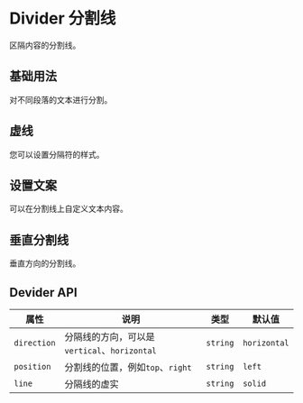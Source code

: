 # Divider 分割线

<p>区隔内容的分割线。</p>

## 基础用法

<p>对不同段落的文本进行分割。</p>

<demo vue="../../example/divider/base.vue"></demo>

## 虚线

<p>您可以设置分隔符的样式。</p>

<demo vue="../../example/divider/style.vue"></demo>

## 设置文案

可以在分割线上自定义文本内容。

<demo vue="../../example/divider/text.vue"></demo>

## 垂直分割线

<p>垂直方向的分割线。</p>

<demo vue="../../example/divider/vertical.vue"></demo>


## Devider API

| 属性       | 说明      | 类型      | 默认值    |
| ---------- | --------- | --------- | --------- |
| `direction`     | 分隔线的方向，可以是`vertical`、`horizontal` | `string`  | `horizontal` |
| `position` | 分割线的位置，例如`top`、`right`   | `string` | `left`   |
| `line` | 分隔线的虚实    | `string` | `solid`   |
